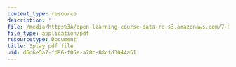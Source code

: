 ```yaml
---
content_type: resource
description: ''
file: /media/https%3A/open-learning-course-data-rc.s3.amazonaws.com/7-012-introduction-to-biology-fall-2004/d6d6e5a7fd86f05ea78c88cfd3044a51_ztgHcRV1zI0.pdf
file_type: application/pdf
resourcetype: Document
title: 3play pdf file
uid: d6d6e5a7-fd86-f05e-a78c-88cfd3044a51
---
```

